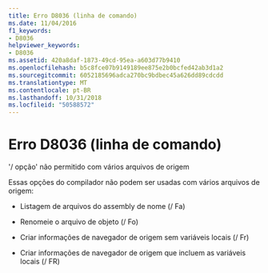 ```yaml
---
title: Erro D8036 (linha de comando)
ms.date: 11/04/2016
f1_keywords:
- D8036
helpviewer_keywords:
- D8036
ms.assetid: 420a8daf-1873-49cd-95ea-a603d77b9410
ms.openlocfilehash: b5c8fce07b9149189ee875e2b0bcfed42ab3d1a2
ms.sourcegitcommit: 6052185696adca270bc9bdbec45a626dd89cdcdd
ms.translationtype: MT
ms.contentlocale: pt-BR
ms.lasthandoff: 10/31/2018
ms.locfileid: "50588572"
---
```

# <a name="command-line-error-d8036"></a>Erro D8036 (linha de comando)

'/ opção' não permitido com vários arquivos de origem

Essas opções do compilador não podem ser usadas com vários arquivos de origem:

- Listagem de arquivos do assembly de nome (/ Fa)

- Renomeie o arquivo de objeto (/ Fo)

- Criar informações de navegador de origem sem variáveis locais (/ Fr)

- Criar informações de navegador de origem que incluem as variáveis locais (/ FR)